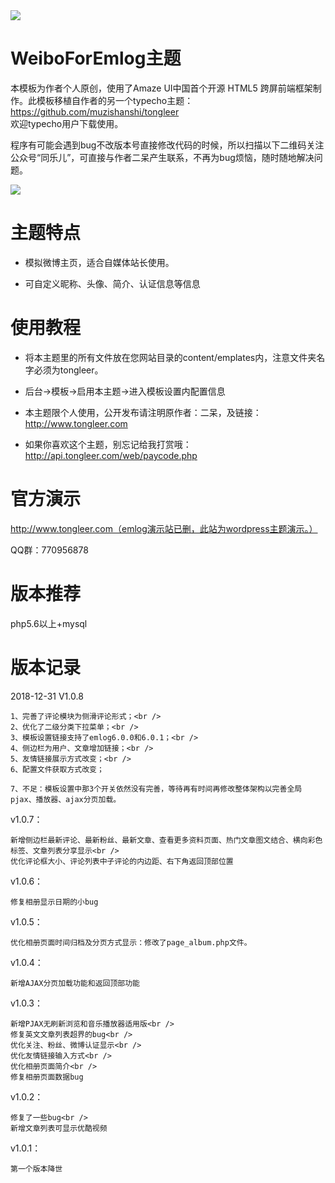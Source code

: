 <img src="https://ws3.sinaimg.cn/large/0078FzW1ly1fswhcipezdj311i0gr7m0.jpg">

# WeiboForEmlog主题

本模板为作者个人原创，使用了Amaze UI中国首个开源 HTML5 跨屏前端框架制作。此模板移植自作者的另一个typecho主题：https://github.com/muzishanshi/tongleer<br />欢迎typecho用户下载使用。

程序有可能会遇到bug不改版本号直接修改代码的时候，所以扫描以下二维码关注公众号“同乐儿”，可直接与作者二呆产生联系，不再为bug烦恼，随时随地解决问题。

<img src="http://me.tongleer.com/content/uploadfile/201706/008b1497454448.png">

# 主题特点
 - 模拟微博主页，适合自媒体站长使用。

 - 可自定义昵称、头像、简介、认证信息等信息

# 使用教程
 - 将本主题里的所有文件放在您网站目录的content/emplates内，注意文件夹名字必须为tongleer。

 - 后台->模板->启用本主题->进入模板设置内配置信息

 - 本主题限个人使用，公开发布请注明原作者：二呆，及链接：http://www.tongleer.com

 - 如果你喜欢这个主题，别忘记给我打赏哦：http://api.tongleer.com/web/paycode.php

# 官方演示
http://www.tongleer.com（emlog演示站已删，此站为wordpress主题演示。）

QQ群：770956878

# 版本推荐
php5.6以上+mysql

# 版本记录
2018-12-31 V1.0.8

	1、完善了评论模块为侧滑评论形式；<br />
	2、优化了二级分类下拉菜单；<br />
	3、模板设置链接支持了emlog6.0.0和6.0.1；<br />
	4、侧边栏为用户、文章增加链接；<br />
	5、友情链接展示方式改变；<br />
	6、配置文件获取方式改变；
	
	7、不足：模板设置中那3个开关依然没有完善，等待再有时间再修改整体架构以完善全局pjax、播放器、ajax分页加载。

v1.0.7：

	新增侧边栏最新评论、最新粉丝、最新文章、查看更多资料页面、热门文章图文结合、横向彩色标签、文章列表分享显示<br />
	优化评论框大小、评论列表中子评论的内边距、右下角返回顶部位置
	
v1.0.6：

	修复相册显示日期的小bug
	
v1.0.5：

	优化相册页面时间归档及分页方式显示：修改了page_album.php文件。
	
v1.0.4：

	新增AJAX分页加载功能和返回顶部功能
	
v1.0.3：

	新增PJAX无刷新浏览和音乐播放器适用版<br />
	修复英文文章列表超界的bug<br />
	优化关注、粉丝、微博认证显示<br />
	优化友情链接输入方式<br />
	优化相册页面简介<br />
	修复相册页面数据bug

v1.0.2：

	修复了一些bug<br />
	新增文章列表可显示优酷视频

v1.0.1：

	第一个版本降世